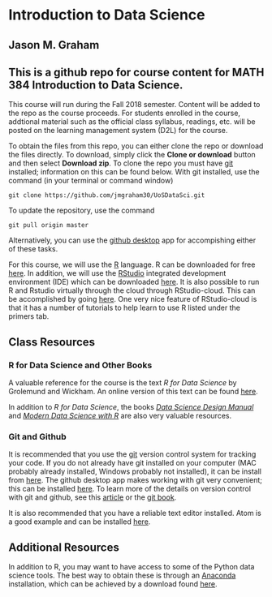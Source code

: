 # Introduction to Data Science
## Jason M. Graham
## This is a github repo for course content for MATH 384 Introduction to Data Science.

This course will run during the Fall 2018 semester. Content will be added to the
repo as the course proceeds. For students enrolled in the course, addtional
material such as the official class syllabus, readings, etc. will be posted
on the learning management system (D2L) for the course.

To obtain the files from this repo, you can either clone the repo or download the files directly. To download, simply click the **Clone or download** button and then select **Download zip**. To clone the repo you must have [git](https://git-scm.com/) installed; information on this can be found below. With git installed, use the command (in your terminal or command window)

`git clone https://github.com/jmgraham30/UoSDataSci.git`

To update the repository, use the command

`git pull origin master`

Alternatively, you can use the [github desktop](https://desktop.github.com/) app for accompishing either of these tasks.

For this course, we will use the [R](https://www.r-project.org/) language. R can be downloaded for free [here](https://cran.revolutionanalytics.com/). In addition, we will use the [RStudio](https://www.rstudio.com/) integrated development environment (IDE) which can be downloaded [here](https://www.rstudio.com/products/rstudio/download/#download). It is also possible to run R and Rstudio virtually through the cloud through RStudio-cloud. This can be accomplished by going [here](https://rstudio.cloud/). One very nice feature of RStudio-cloud is that it has a number of tutorials to help learn to use R listed under the primers tab. 

## Class Resources

### R for Data Science and Other Books
A valuable reference for the course is the text *R for Data Science* by Grolemund and Wickham. An online version of this text can be found [here](http://r4ds.had.co.nz/).

In addition to *R for Data Science*, the books [*Data Science Design Manual*](http://www.data-manual.com/) and [*Modern Data Science with R*](https://mdsr-book.github.io/index.html) are also very valuable resources.

### Git and Github
It is recommended that you use the [git](https://git-scm.com/) version control system for tracking your code. If you do not already have git installed on your computer (MAC probably already installed, Windows probably not installed), it can be install from [here](https://git-scm.com/). The github desktop app makes working with git very convenient; this can be installed [here](https://desktop.github.com/). To learn more of the details on version control with git and github, see this [article](https://peerj.com/preprints/3159/) or the [git book](https://git-scm.com/book/en/v2).

It is also recommended that you have a reliable text editor installed. Atom is a good example and can be installed [here](https://atom.io/).

## Additional Resources
In addition to R, you may want to have access to some of the Python data science tools. The best way to obtain these is through an [Anaconda](https://www.anaconda.com/) installation, which can be achieved by a download found  [here](https://www.anaconda.com/download/#macos).

